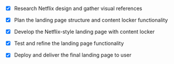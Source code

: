 - [x] Research Netflix design and gather visual references
- [x] Plan the landing page structure and content locker functionality
- [x] Develop the Netflix-style landing page with content locker
- [x] Test and refine the landing page functionality
- [x] Deploy and deliver the final landing page to user

